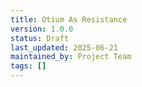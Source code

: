```yaml
---
title: Otium As Resistance
version: 1.0.0
status: Draft
last_updated: 2025-06-21
maintained_by: Project Team
tags: []
---
```

